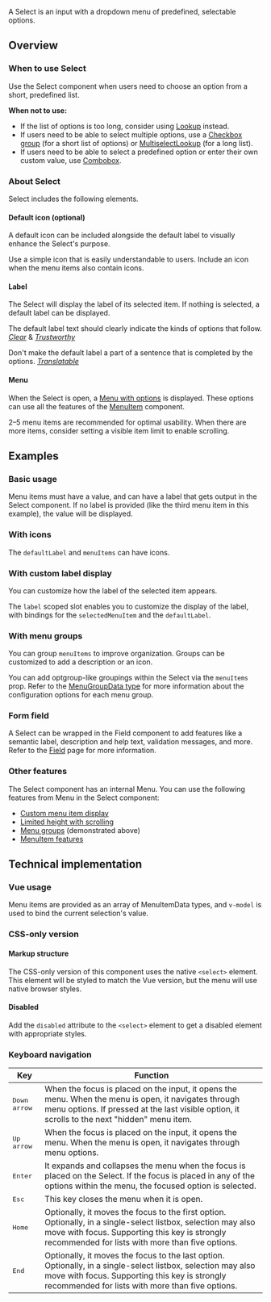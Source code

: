 <script setup>
import { CdxAccordion } from '@wikimedia/codex';
import BasicSelect from '@/../component-demos/select/examples/BasicSelect.vue';
import SelectCustomLabel from '@/../component-demos/select/examples/SelectCustomLabel.vue';
import SelectWithIcons from '@/../component-demos/select/examples/SelectWithIcons.vue';
import SelectWithMenuGroups from '@/../component-demos/select/examples/SelectWithMenuGroups.vue';
import SelectConfigurable from '@/../component-demos/select/examples/SelectConfigurable.vue';
import SelectField from '@/../component-demos/select/examples/SelectField.vue';

const controlsConfig = [
	{
		name: 'disabled',
		type: 'boolean'
	},
	{
		name: 'defaultLabel',
		type: 'text',
		default: 'Choose an option'
	},
	{
		name: 'defaultIcon',
		type: 'icon'
	},
	{
		name: 'status',
		type: 'radio',
		options: [ 'default', 'error' ],
	},
];
</script>

A Select is an input with a dropdown menu of predefined, selectable options.

<cdx-demo-wrapper :controls-config="controlsConfig" :show-generated-code="true">
<template v-slot:demo="{ propValues }">
	<select-configurable v-bind="propValues" />
</template>
</cdx-demo-wrapper>

## Overview

### When to use Select

Use the Select component when users need to choose an option from a short, predefined
list.

**When not to use:**
- If the list of options is too long, consider using [Lookup](./lookup.md) instead.
- If users need to be able to select multiple options, use a [Checkbox group](./checkbox.md#checkbox-group) (for a short list of options) or [MultiselectLookup](./multiselect-lookup.md) (for a long list).
- If users need to be able to select a predefined option or enter their own custom value, use [Combobox](./combobox.md).

### About Select

Select includes the following elements.

#### Default icon (optional)

A default icon can be included alongside the default label to visually enhance the Select's purpose.

<cdx-demo-best-practices>
<cdx-demo-best-practice>Use a simple icon that is easily understandable to users.</cdx-demo-best-practice>
<cdx-demo-best-practice>Include an icon when the menu items also contain icons.</cdx-demo-best-practice>
</cdx-demo-best-practices>

#### Label

The Select will display the label of its selected item. If nothing is selected, a default label can
be displayed.

<cdx-demo-best-practices>
<cdx-demo-best-practice>

The default label text should clearly indicate the kinds of options that follow. [*Clear*](../../style-guide/writing-for-copy.html#is-this-clear) & [*Trustworthy*](../../style-guide/writing-for-copy.html#is-this-trustworthy)

</cdx-demo-best-practice>
<cdx-demo-best-practice type="dont">

Don't make the default label a part of a sentence that is completed by the options. [*Translatable*](../../style-guide/writing-for-copy.html#is-this-translatable)

</cdx-demo-best-practice>
</cdx-demo-best-practices>

#### Menu

When the Select is open, a [Menu with options](./menu.md) is displayed. These options can use all
the features of the [MenuItem](./menu-item.md) component.

<cdx-demo-best-practices>
<cdx-demo-best-practice>2–5 menu items are recommended for optimal usability.</cdx-demo-best-practice>
<cdx-demo-best-practice>When there are more items, consider setting a visible item limit to enable scrolling.</cdx-demo-best-practice>
</cdx-demo-best-practices>

## Examples

### Basic usage

Menu items must have a value, and can have a label that gets output in the Select component. If no
label is provided (like the third menu item in this example), the value will be displayed.

<cdx-demo-wrapper :force-reset="true">
<template v-slot:demo>
	<basic-select />
</template>
<template v-slot:code>

:::code-group

<<< @/../component-demos/select/examples/BasicSelect.vue [NPM]

<<< @/../component-demos/select/examples-mw/BasicSelect.vue [MediaWiki]

:::

</template>
</cdx-demo-wrapper>

### With icons

The `defaultLabel` and `menuItems` can have icons.

<cdx-demo-wrapper :force-reset="true">
<template v-slot:demo>
	<select-with-icons />
</template>
<template v-slot:code>

:::code-group

<<< @/../component-demos/select/examples/SelectWithIcons.vue [NPM]

<<< @/../component-demos/select/examples-mw/SelectWithIcons.vue [MediaWiki]

:::

</template>
</cdx-demo-wrapper>

### With custom label display

You can customize how the label of the selected item appears.

<cdx-demo-wrapper :force-reset="true">
<template v-slot:demo>
	<select-custom-label />
</template>
<template v-slot:code>

:::code-group

<<< @/../component-demos/select/examples/SelectCustomLabel.vue [NPM]

<<< @/../component-demos/select/examples-mw/SelectCustomLabel.vue [MediaWiki]

:::

</template>
</cdx-demo-wrapper>

<cdx-accordion>
<template #title>Developer notes</template>

The `label` scoped slot enables you to customize the display of the label, with
bindings for the `selectedMenuItem` and the `defaultLabel`.

</cdx-accordion>

### With menu groups

You can group `menuItems` to improve organization. Groups can be customized to add a description or
an icon.

<cdx-demo-wrapper :force-reset="true">
<template v-slot:demo>
	<select-with-menu-groups />
</template>
<template v-slot:code>

:::code-group

<<< @/../component-demos/select/examples/SelectWithMenuGroups.vue [NPM]

<<< @/../component-demos/select/examples-mw/SelectWithMenuGroups.vue [MediaWiki]

:::

</template>
</cdx-demo-wrapper>

<cdx-accordion>
<template #title>Developer notes</template>

You can add optgroup-like groupings within the Select via the `menuItems` prop. Refer to the
[MenuGroupData type](../types-and-constants.md#menugroupdata) for more information about the
configuration options for each menu group.

</cdx-accordion>

### Form field

A Select can be wrapped in the Field component to add features like a semantic label, description
and help text, validation messages, and more. Refer to the [Field](./field.md) page for more
information.

<cdx-demo-wrapper>
<template v-slot:demo>
	<select-field />
</template>
<template v-slot:code>

:::code-group

<<< @/../component-demos/select/examples/SelectField.vue [NPM]

<<< @/../component-demos/select/examples-mw/SelectField.vue [MediaWiki]

:::

</template>
</cdx-demo-wrapper>

### Other features

The Select component has an internal Menu. You can use the following features from Menu in the Select component:
- [Custom menu item display](./menu.html#menu-item-display)
- [Limited height with scrolling](./menu.html#with-scrolling-enabled)
- [Menu groups](./menu.html#menu-groups)  (demonstrated above)
- [MenuItem features](./menu-item.html)

## Technical implementation

### Vue usage

Menu items are provided as an array of MenuItemData types, and `v-model` is used to bind the current
selection's value.

### CSS-only version

#### Markup structure

The CSS-only version of this component uses the native `<select>` element. This element will be
styled to match the Vue version, but the menu will use native browser styles.

<cdx-demo-wrapper>
<template v-slot:demo>
	<select class="cdx-select">
		<option value="">Choose an option</option>
		<option value="a">Option A</option>
		<option value="b">Option B</option>
		<option value="c">Option C</option>
		<option value="d" disabled>Option D</option>
		<optgroup label="Other options">
			<option value="e">Option E</option>
			<option value="f">Option F</option>
		</optgroup>
	</select>
</template>
<template v-slot:code>

```html
<!-- The CSS-only version uses the `<select>` element. -->
<select class="cdx-select">
	<!-- Use <option> and <optgroup> elements as needed. -->
	<option value="">Choose an option</option>
	<option value="a">Option A</option>
	<option value="b">Option B</option>
	<option value="c">Option C</option>
	<!-- You can disable options by applying the `disabled` attribute. -->
	<option value="d" disabled>Option D</option>
	<optgroup label="Other options">
		<option value="e">Option E</option>
		<option value="f">Option F</option>
	</optgroup>
</select>
```

</template>
</cdx-demo-wrapper>

#### Disabled

Add the `disabled` attribute to the `<select>` element to get a disabled element with appropriate
styles.

<cdx-demo-wrapper>
<template v-slot:demo>
	<select class="cdx-select" disabled>
		<option value="">Choose an option</option>
		<option value="a">Option A</option>
		<option value="b">Option B</option>
		<option value="c">Option C</option>
		<option value="d" disabled>Option D</option>
	</select>
</template>
<template v-slot:code>

```html
<select class="cdx-select" disabled>
	<option value="">Choose an option</option>
	<option value="a">Option A</option>
	<option value="b">Option B</option>
	<option value="c">Option C</option>
	<option value="d" disabled>Option D</option>
</select>
```

</template>
</cdx-demo-wrapper>

### Keyboard navigation

| Key | Function |
| -- | -- |
| <kbd>Down arrow</kbd> | When the focus is placed on the input, it opens the menu. When the menu is open, it navigates through menu options. If pressed at the last visible option, it scrolls to the next "hidden" menu item. |
| <kbd>Up arrow</kbd> | When the focus is placed on the input, it opens the menu. When the menu is open, it navigates through menu options. |
| <kbd>Enter</kbd> | It expands and collapses the menu when the focus is placed on the Select. If the focus is placed in any of the options within the menu, the focused option is selected. |
| <kbd>Esc</kbd> | This key closes the menu when it is open. |
| <kbd>Home</kbd> | Optionally, it moves the focus to the first option. Optionally, in a single-select listbox, selection may also move with focus. Supporting this key is strongly recommended for lists with more than five options. |
| <kbd>End</kbd> | Optionally, it moves the focus to the last option. Optionally, in a single-select listbox, selection may also move with focus. Supporting this key is strongly recommended for lists with more than five options. |
